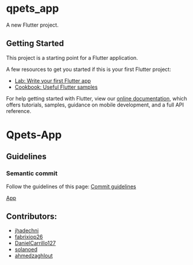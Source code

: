 # qpets_app

A new Flutter project.

## Getting Started

This project is a starting point for a Flutter application.

A few resources to get you started if this is your first Flutter project:

- [Lab: Write your first Flutter app](https://flutter.dev/docs/get-started/codelab)
- [Cookbook: Useful Flutter samples](https://flutter.dev/docs/cookbook)

For help getting started with Flutter, view our
[online documentation](https://flutter.dev/docs), which offers tutorials,
samples, guidance on mobile development, and a full API reference.
# Qpets-App

## Guidelines

### Semantic commit

Follow the guidelines of this page: [Commit guidelines](https://gist.github.com/joshbuchea/6f47e86d2510bce28f8e7f42ae84c716)

[App](https://youtu.be/uQ8ZnTUcQmU)

## Contributors:

- [jhadechni](https://github.com/jhadechni)
- [fabrixiop26](https://github.com/fabrixiop26)
- [DanielCarrillo127 ](https://github.com/DanielCarrillo127 )
- [solanoed](https://github.com/solanoed)
- [ahmedzaghlout](https://github.com/ahmedzaghlout)
